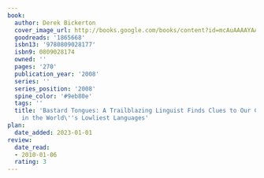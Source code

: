```yaml
---
book:
  author: Derek Bickerton
  cover_image_url: http://books.google.com/books/content?id=mcAuAAAAYAAJ&printsec=frontcover&img=1&zoom=1&source=gbs_api
  goodreads: '1865668'
  isbn13: '9780809028177'
  isbn9: 0809028174
  owned: ''
  pages: '270'
  publication_year: '2008'
  series: ''
  series_position: '2008'
  spine_color: '#9eb80e'
  tags: ''
  title: 'Bastard Tongues: A Trailblazing Linguist Finds Clues to Our Common Humanity
    in the World\''s Lowliest Languages'
plan:
  date_added: 2023-01-01
review:
  date_read:
  - 2010-01-06
  rating: 3
---
```

